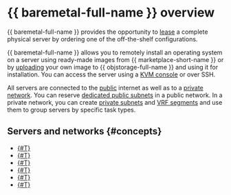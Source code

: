 # {{ baremetal-full-name }} overview

{{ baremetal-full-name }} provides the opportunity to [lease](../operations/servers/server-lease.md) a complete physical server by ordering one of the off-the-shelf configurations.

{{ baremetal-full-name }} allows you to remotely install an operating system on a server using ready-made images from {{ marketplace-short-name }} or by [uploading](../operations/image-upload.md) your own image to {{ objstorage-full-name }} and using it for installation. You can access the server using a [KVM console](../operations/servers/server-kvm.md) or over SSH.

All servers are connected to the [public](./network.md#public-network) internet as well as to a [private network](./network.md#private-network). You can reserve [dedicated public subnets](./network.md#public-subnet) in a public network. In a private network, you can create [private subnets](./network.md#private-subnet) and [VRF segments](./network.md#vrf-segment) and use them to group servers by specific task types.

## Servers and networks {#concepts}

* [{#T}](./servers.md)
* [{#T}](./server-configurations.md)
* [{#T}](./smart-disk-analysis.md)
* [{#T}](./network.md)
* [{#T}](./dhcp.md)
* [{#T}](./network-restrictions.md)
